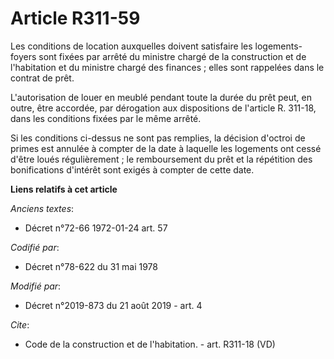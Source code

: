 # Article R311-59

Les conditions de location auxquelles doivent satisfaire les logements-foyers sont fixées par arrêté du ministre chargé de la
construction et de l'habitation et du ministre chargé des finances ; elles sont rappelées dans le contrat de prêt. 

L'autorisation de louer en meublé pendant toute la durée du prêt peut, en outre, être accordée, par dérogation aux
dispositions de l'article R. 311-18, dans les conditions fixées par le même arrêté. 

Si les conditions ci-dessus ne sont pas remplies, la décision d'octroi de primes est annulée à compter de la date à laquelle
les logements ont cessé d'être loués régulièrement ; le remboursement du prêt et la répétition des bonifications d'intérêt
sont exigés à compter de cette date.

**Liens relatifs à cet article**

_Anciens textes_:

  - Décret n°72-66 1972-01-24 art. 57

_Codifié par_:

  - Décret n°78-622 du 31 mai 1978

_Modifié par_:

  - Décret n°2019-873 du 21 août 2019 - art. 4

_Cite_:

  - Code de la construction et de l'habitation. - art. R311-18 (VD)
